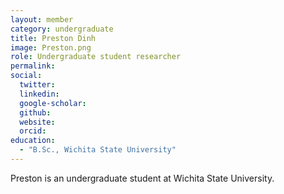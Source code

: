 ```yaml
---
layout: member
category: undergraduate
title: Preston Dinh
image: Preston.png
role: Undergraduate student researcher
permalink: 
social:
  twitter:
  linkedin: 
  google-scholar: 
  github:
  website:
  orcid:
education:
  - "B.Sc., Wichita State University"
---
```


Preston is an undergraduate student at Wichita State University.